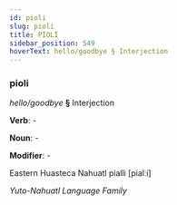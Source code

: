 ```yaml
---
id: pioli
slug: pioli
title: PİOLİ
sidebar_position: 549
hoverText: hello/goodbye § Interjection
---
```


### pioli

*hello/goodbye* **§** Interjection

**Verb**: -

**Noun**: -

**Modifier**: -

Eastern Huasteca Nahuatl pialli [pialːi]

*Yuto-Nahuatl Language Family*